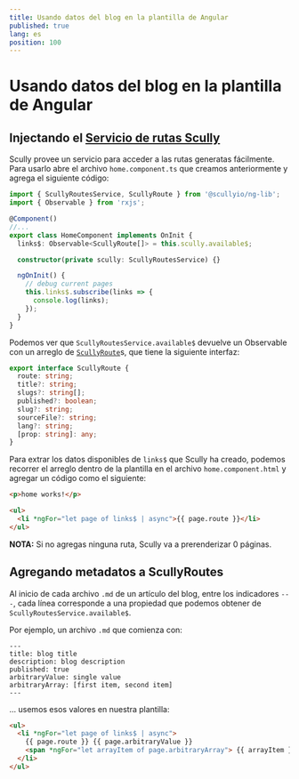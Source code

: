 ```yaml
---
title: Usando datos del blog en la plantilla de Angular
published: true
lang: es
position: 100
---
```


# Usando datos del blog en la plantilla de Angular

## Injectando el [Servicio de rutas Scully](docs/Reference/ngLib/scully-routes-service)

Scully provee un servicio para acceder a las rutas generatas fácilmente. Para usarlo abre el archivo `home.component.ts` que creamos anteriormente y agrega el siguiente código:

```typescript
import { ScullyRoutesService, ScullyRoute } from '@scullyio/ng-lib';
import { Observable } from 'rxjs';

@Component()
//...
export class HomeComponent implements OnInit {
  links$: Observable<ScullyRoute[]> = this.scully.available$;

  constructor(private scully: ScullyRoutesService) {}

  ngOnInit() {
    // debug current pages
    this.links$.subscribe(links => {
      console.log(links);
    });
  }
}
```

Podemos ver que `ScullyRoutesService.available$` devuelve un Observable con un arreglo de [`ScullyRoute`](https://github.com/scullyio/scully/blob/main/libs/ng-lib/src/lib/route-service/scully-routes.service.ts)s, que tiene la siguiente interfaz:

```typescript
export interface ScullyRoute {
  route: string;
  title?: string;
  slugs?: string[];
  published?: boolean;
  slug?: string;
  sourceFile?: string;
  lang?: string;
  [prop: string]: any;
}
```

Para extrar los datos disponibles de `links$` que Scully ha creado, podemos recorrer el arreglo dentro de la plantilla en el archivo `home.component.html` y agregar un código como el siguiente:

```html
<p>home works!</p>

<ul>
  <li *ngFor="let page of links$ | async">{{ page.route }}</li>
</ul>
```

**NOTA:** Si no agregas ninguna ruta, Scully va a prerenderizar 0 páginas.

## Agregando metadatos a ScullyRoutes

Al inicio de cada archivo `.md` de un artículo del blog, entre los indicadores `---`, cada línea corresponde a una propiedad que podemos obtener de `ScullyRoutesService.available$`.

Por ejemplo, un archivo `.md` que comienza con:

```
---
title: blog title
description: blog description
published: true
arbitraryValue: single value
arbitraryArray: [first item, second item]
---
```

... usemos esos valores en nuestra plantilla:

```html
<ul>
  <li *ngFor="let page of links$ | async">
    {{ page.route }} {{ page.arbitraryValue }}
    <span *ngFor="let arrayItem of page.arbitraryArray"> {{ arrayItem }} </span>
  </li>
</ul>
```
